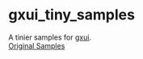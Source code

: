 # gxui_tiny_samples
A tinier samples for [gxui](https://github.com/google/gxui).  
[Original Samples](https://github.com/google/gxui/tree/master/samples)